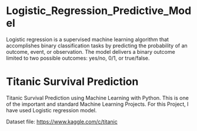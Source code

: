 # Logistic_Regression_Predictive_Model
Logistic regression is a supervised machine learning algorithm that accomplishes binary classification tasks by predicting the probability of an outcome, event, or observation. The model delivers a binary outcome limited to two possible outcomes: yes/no, 0/1, or true/false.

# Titanic Survival Prediction
Titanic Survival Prediction using Machine Learning with Python. This is one of the important and standard Machine Learning Projects. For this Project, I have used Logistic regression model.

Dataset file: https://www.kaggle.com/c/titanic
